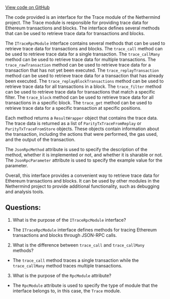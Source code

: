 [View code on GitHub](https://github.com/NethermindEth/nethermind/src/Nethermind/Nethermind.JsonRpc/Modules/Trace/ITraceRpcModule.cs)

The code provided is an interface for the Trace module of the Nethermind project. The Trace module is responsible for providing trace data for Ethereum transactions and blocks. The interface defines several methods that can be used to retrieve trace data for transactions and blocks.

The `ITraceRpcModule` interface contains several methods that can be used to retrieve trace data for transactions and blocks. The `trace_call` method can be used to retrieve trace data for a single transaction. The `trace_callMany` method can be used to retrieve trace data for multiple transactions. The `trace_rawTransaction` method can be used to retrieve trace data for a transaction that has not yet been executed. The `trace_replayTransaction` method can be used to retrieve trace data for a transaction that has already been executed. The `trace_replayBlockTransactions` method can be used to retrieve trace data for all transactions in a block. The `trace_filter` method can be used to retrieve trace data for transactions that match a specific filter. The `trace_block` method can be used to retrieve trace data for all transactions in a specific block. The `trace_get` method can be used to retrieve trace data for a specific transaction at specific positions.

Each method returns a `ResultWrapper` object that contains the trace data. The trace data is returned as a list of `ParityTxTraceFromReplay` or `ParityTxTraceFromStore` objects. These objects contain information about the transaction, including the actions that were performed, the gas used, and the output of the transaction.

The `JsonRpcMethod` attribute is used to specify the description of the method, whether it is implemented or not, and whether it is sharable or not. The `JsonRpcParameter` attribute is used to specify the example value for the parameter.

Overall, this interface provides a convenient way to retrieve trace data for Ethereum transactions and blocks. It can be used by other modules in the Nethermind project to provide additional functionality, such as debugging and analysis tools.
## Questions: 
 1. What is the purpose of the `ITraceRpcModule` interface?
- The `ITraceRpcModule` interface defines methods for tracing Ethereum transactions and blocks through JSON-RPC calls.

2. What is the difference between `trace_call` and `trace_callMany` methods?
- The `trace_call` method traces a single transaction while the `trace_callMany` method traces multiple transactions.

3. What is the purpose of the `RpcModule` attribute?
- The `RpcModule` attribute is used to specify the type of module that the interface belongs to, in this case, the `Trace` module.